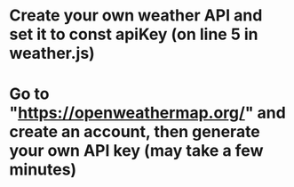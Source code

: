 # Create your own weather API and set it to const apiKey (on line 5 in weather.js)

# Go to "https://openweathermap.org/" and create an account, then generate your own API key (may take a few minutes)
